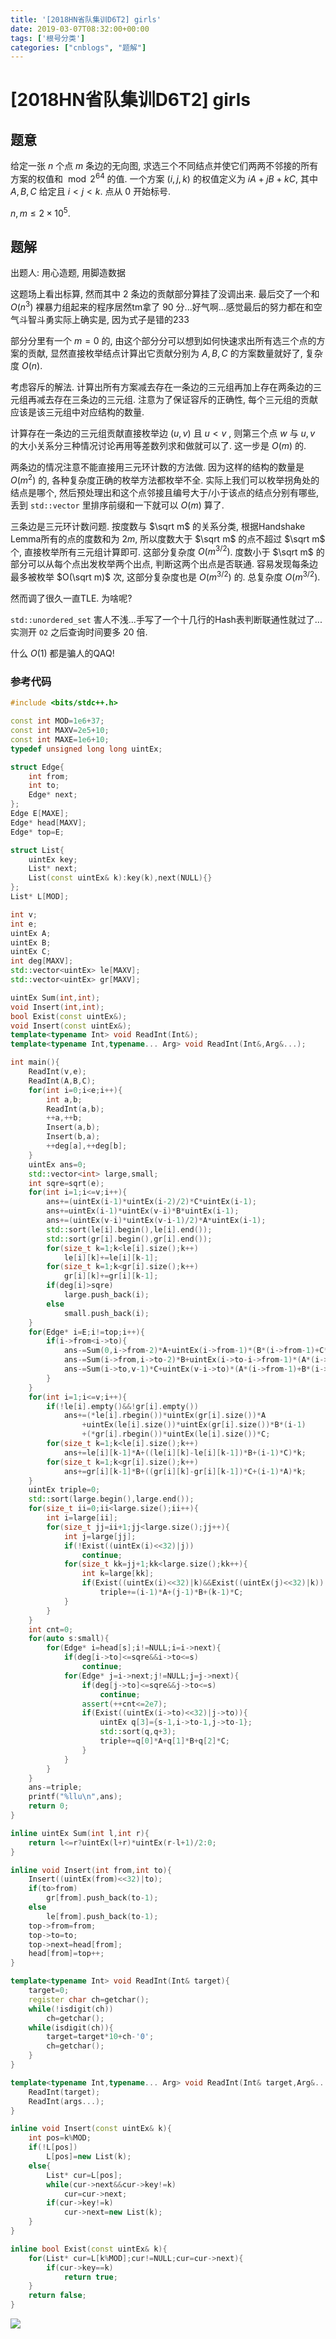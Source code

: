 ```yaml
---
title: '[2018HN省队集训D6T2] girls'
date: 2019-03-07T08:32:00+00:00
tags: ['根号分类']
categories: ["cnblogs", "题解"]
---
```

# [2018HN省队集训D6T2] girls

## 题意

给定一张 $n$ 个点 $m$ 条边的无向图, 求选三个不同结点并使它们两两不邻接的所有方案的权值和 $\bmod 2^{64}$ 的值. 一个方案 $(i,j,k)$ 的权值定义为 $iA+jB+kC$, 其中 $A,B,C$ 给定且 $i<j<k$. 点从 $0$ 开始标号.

$n,m\le 2\times 10^5$.

## 题解

<span class="covered">出题人: 用心造题, 用脚造数据</span>

这题场上看出标算, 然而其中 $2$ 条边的贡献部分算挂了没调出来. 最后交了一个和 $O(n^3)$ 裸暴力组起来的程序居然tm拿了 $90$ 分...好气啊...感觉最后的努力都在和空气斗智斗勇<span class="covered">实际上确实是, 因为式子是错的233</span>

部分分里有一个 $m=0$ 的, 由这个部分分可以想到如何快速求出所有选三个点的方案的贡献, 显然直接枚举结点计算出它贡献分别为 $A,B,C$ 的方案数量就好了, 复杂度 $O(n)$.

考虑容斥的解法. 计算出所有方案减去存在一条边的三元组再加上存在两条边的三元组再减去存在三条边的三元组. 注意为了保证容斥的正确性, 每个三元组的贡献应该是该三元组中对应结构的数量.

计算存在一条边的三元组贡献直接枚举边 $(u,v)$ 且 $u<v$ , 则第三个点 $w$ 与 $u,v$ 的大小关系分三种情况讨论再用等差数列求和做就可以了. 这一步是 $O(m)$ 的.

两条边的情况注意不能直接用三元环计数的方法做. 因为这样的结构的数量是 $O(m^2)$ 的, 各种复杂度正确的枚举方法都枚举不全. 实际上我们可以枚举拐角处的结点是哪个, 然后预处理出和这个点邻接且编号大于/小于该点的结点分别有哪些, 丢到 `std::vector` 里排序前缀和一下就可以 $O(m)$ 算了.

三条边是三元环计数问题. 按度数与 $\sqrt m$ 的关系分类, 根据Handshake Lemma所有的点的度数和为 $2m$, 所以度数大于 $\sqrt m$ 的点不超过 $\sqrt m$ 个, 直接枚举所有三元组计算即可. 这部分复杂度 $O(m^{3/2})$. 度数小于 $\sqrt m$ 的部分可以从每个点出发枚举两个出点, 判断这两个出点是否联通. 容易发现每条边最多被枚举 $O(\sqrt m)$ 次, 这部分复杂度也是 $O(m^{3/2})$ 的. 总复杂度 $O(m^{3/2})$.

然而调了很久一直TLE. 为啥呢?

`std::unordered_set` 害人不浅...手写了一个十几行的Hash表判断联通性就过了...实测开 `O2` 之后查询时间要多 $20$ 倍.

什么 $O(1)$ 都是骗人的QAQ!

### 参考代码

```cpp
#include <bits/stdc++.h>

const int MOD=1e6+37;
const int MAXV=2e5+10;
const int MAXE=1e6+10;
typedef unsigned long long uintEx;

struct Edge{
	int from;
	int to;
	Edge* next;
};
Edge E[MAXE];
Edge* head[MAXV];
Edge* top=E;

struct List{
	uintEx key;
	List* next;
	List(const uintEx& k):key(k),next(NULL){}
};
List* L[MOD];

int v;
int e;
uintEx A;
uintEx B;
uintEx C;
int deg[MAXV];
std::vector<uintEx> le[MAXV];
std::vector<uintEx> gr[MAXV];

uintEx Sum(int,int);
void Insert(int,int);
bool Exist(const uintEx&);
void Insert(const uintEx&);
template<typename Int> void ReadInt(Int&);
template<typename Int,typename... Arg> void ReadInt(Int&,Arg&...);

int main(){
	ReadInt(v,e);
	ReadInt(A,B,C);
	for(int i=0;i<e;i++){
		int a,b;
		ReadInt(a,b);
		++a,++b;
		Insert(a,b);
		Insert(b,a);
		++deg[a],++deg[b];
	}
	uintEx ans=0;
	std::vector<int> large,small;
	int sqre=sqrt(e);
	for(int i=1;i<=v;i++){
		ans+=(uintEx(i-1)*uintEx(i-2)/2)*C*uintEx(i-1);
		ans+=uintEx(i-1)*uintEx(v-i)*B*uintEx(i-1);
		ans+=(uintEx(v-i)*uintEx(v-i-1)/2)*A*uintEx(i-1);
		std::sort(le[i].begin(),le[i].end());
		std::sort(gr[i].begin(),gr[i].end());
		for(size_t k=1;k<le[i].size();k++)
			le[i][k]+=le[i][k-1];
		for(size_t k=1;k<gr[i].size();k++)
			gr[i][k]+=gr[i][k-1];
		if(deg[i]>sqre)
			large.push_back(i);
		else
			small.push_back(i);
	}
	for(Edge* i=E;i!=top;i++){
		if(i->from<i->to){
			ans-=Sum(0,i->from-2)*A+uintEx(i->from-1)*(B*(i->from-1)+C*(i->to-1));
			ans-=Sum(i->from,i->to-2)*B+uintEx(i->to-i->from-1)*(A*(i->from-1)+C*(i->to-1));
			ans-=Sum(i->to,v-1)*C+uintEx(v-i->to)*(A*(i->from-1)+B*(i->to-1));
		}
	}
	for(int i=1;i<=v;i++){
		if(!le[i].empty()&&!gr[i].empty())
			ans+=(*le[i].rbegin())*uintEx(gr[i].size())*A
				+uintEx(le[i].size())*uintEx(gr[i].size())*B*(i-1)
				+(*gr[i].rbegin())*uintEx(le[i].size())*C;
		for(size_t k=1;k<le[i].size();k++)
			ans+=le[i][k-1]*A+((le[i][k]-le[i][k-1])*B+(i-1)*C)*k;
		for(size_t k=1;k<gr[i].size();k++)
			ans+=gr[i][k-1]*B+((gr[i][k]-gr[i][k-1])*C+(i-1)*A)*k;
	}
	uintEx triple=0;
	std::sort(large.begin(),large.end());
	for(size_t ii=0;ii<large.size();ii++){
		int i=large[ii];
		for(size_t jj=ii+1;jj<large.size();jj++){
			int j=large[jj];
			if(!Exist((uintEx(i)<<32)|j))
				continue;
			for(size_t kk=jj+1;kk<large.size();kk++){
				int k=large[kk];
				if(Exist((uintEx(i)<<32)|k)&&Exist((uintEx(j)<<32)|k))
					triple+=(i-1)*A+(j-1)*B+(k-1)*C;
			}
		}
	}
	int cnt=0;
	for(auto s:small){
		for(Edge* i=head[s];i!=NULL;i=i->next){
			if(deg[i->to]<=sqre&&i->to<=s)
				continue;
			for(Edge* j=i->next;j!=NULL;j=j->next){
				if(deg[j->to]<=sqre&&j->to<=s)
					continue;
				assert(++cnt<=2e7);
				if(Exist((uintEx(i->to)<<32)|j->to)){
					uintEx q[3]={s-1,i->to-1,j->to-1};
					std::sort(q,q+3);
					triple+=q[0]*A+q[1]*B+q[2]*C;
				}
			}
		}
	}
	ans-=triple;
	printf("%llu\n",ans);
	return 0;
}

inline uintEx Sum(int l,int r){
	return l<=r?uintEx(l+r)*uintEx(r-l+1)/2:0;
}

inline void Insert(int from,int to){
	Insert((uintEx(from)<<32)|to);
	if(to>from)
		gr[from].push_back(to-1);
	else
		le[from].push_back(to-1);
	top->from=from;
	top->to=to;
	top->next=head[from];
	head[from]=top++;
}

template<typename Int> void ReadInt(Int& target){
	target=0;
	register char ch=getchar();
	while(!isdigit(ch))
		ch=getchar();
	while(isdigit(ch)){
		target=target*10+ch-'0';
		ch=getchar();
	}
}

template<typename Int,typename... Arg> void ReadInt(Int& target,Arg&... args){
	ReadInt(target);
	ReadInt(args...);
}

inline void Insert(const uintEx& k){
	int pos=k%MOD;
	if(!L[pos])
		L[pos]=new List(k);
	else{
		List* cur=L[pos];
		while(cur->next&&cur->key!=k)
			cur=cur->next;
		if(cur->key!=k)
			cur->next=new List(k);
	}
}

inline bool Exist(const uintEx& k){
	for(List* cur=L[k%MOD];cur!=NULL;cur=cur->next){
		if(cur->key==k)
			return true;
	}
	return false;
}

```

![](https://example.com/image)
